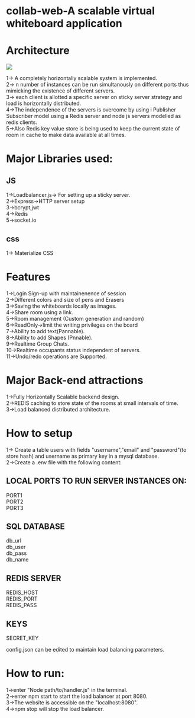 # collab-web-A scalable virtual whiteboard application
# Architecture

![](https://github.com/sig5/collab-web/blob/master/views/images/archi.png)

1-> A completely horizontally scalable system is implemented.  
2-> n number of instances can be run simultanously on different ports thus mimicking the existence of different servers.  
3-> each client is allotted a specific server on sticky server strategy and load is horizontally distributed.  
4->The independence of the servers is overcome by using i Publisher Subscriber model using a Redis server and node js servers modelled as  redis clients.  
5->Also Redis key value store is being used to keep the current state of room in cache to make data available at all times.  

# Major Libraries used:
## JS
1->Loadbalancer.js-> For setting up a sticky server.  
2->Express->HTTP server setup  
3->bcrypt,jwt  
4->Redis  
5->socket.io  
## css
1-> Materialize CSS

# Features
1->Login Sign-up with maintainenence of session  
2->Different colors and size of pens and Erasers  
3->Saving the whiteboards locally as images.  
4->Share room using a link.  
5->Room management (Custom generation and random)  
6->ReadOnly->limit the writing privileges on the board  
7->Ability to add text(Pannable).  
8->Ability to add Shapes (Pnnable).  
9->Realtime Group Chats.  
10->Realtime occupants status independent of servers.  
11->Undo/redo operations are Supported.  
# Major Back-end attractions
1->Fully Horizontally Scalable backend design.  
2->REDIS caching to store state of the rooms at small intervals of time.  
3->Load balanced distributed architecture.
# How to setup
1-> Create a table users with fields "username","email" and "password"(to store hash) and username as primary key in a mysql database.  
2->Create a .env file with the following content:  
## LOCAL PORTS TO RUN SERVER INSTANCES ON:
PORT1  
PORT2  
PORT3  
## SQL DATABASE
db_url  
db_user  
db_pass  
db_name  
## REDIS SERVER
REDIS_HOST  
REDIS_PORT  
REDIS_PASS  
## KEYS
SECRET_KEY  

config.json can be edited to maintain load balancing parameters.  
# How to run:
1->enter "Node path/to/handler.js" in the terminal.  
2->enter npm start to start the load balancer at port 8080.  
3->The website is accessible on the "localhost:8080".  
4->npm stop will stop the load balancer.
